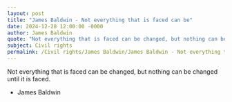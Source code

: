 ```yaml
---
layout: post
title: "James Baldwin - Not everything that is faced can be"
date: 2024-12-28 12:00:00 -0000
author: James Baldwin
quote: "Not everything that is faced can be changed, but nothing can be changed until it is faced."
subject: Civil rights
permalink: /Civil rights/James Baldwin/James Baldwin - Not everything that is faced can be
---
```


Not everything that is faced can be changed, but nothing can be changed until it is faced.

- James Baldwin
